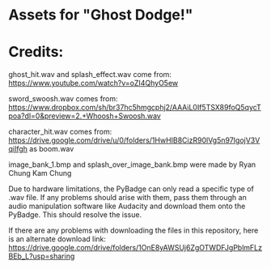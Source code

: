 # Assets for "Ghost Dodge!"
# Credits:

ghost_hit.wav and splash_effect.wav come from: https://www.youtube.com/watch?v=oZI4QhyO5ew

sword_swoosh.wav comes from: https://www.dropbox.com/sh/br37hc5hmgcphj2/AAAiL0If5TSX89foQ5qycTpoa?dl=0&preview=2.+Whoosh+Swoosh.wav

character_hit.wav comes from: https://drive.google.com/drive/u/0/folders/1HwHIB8CizR90lVg5n97IgojV3VqiIfgh as boom.wav

image_bank_1.bmp and splash_over_image_bank.bmp were made by Ryan Chung Kam Chung


Due to hardware limitations, the PyBadge can only read a specific type of .wav file. If any problems should arise with them, pass them through an audio manipulation software like Audacity and download them onto the PyBadge. This should resolve the issue.

If there are any problems with downloading the files in this repository, here is an alternate download link: https://drive.google.com/drive/folders/1OnE8yAWSUj6ZgOTWDFJgPblmFLzBEb_L?usp=sharing
